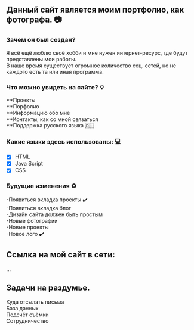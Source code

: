 ## Данный сайт является моим портфолио, как фотографа. :camera:  

### Зачем он был создан?  

Я всё ещё люблю своё хобби и мне нужен интернет-ресурс, где будут представлены мои работы.   
В наше время существует огромное количество соц. сетей, но не каждого есть та или иная программа.


### Что можно увидеть на сайте? :bulb:       
**Проекты     
**Порфолио       
**Информацию обо мне    
**Контакты, как со мной связаться  
**Поддержка русского языка :ru:  


### Какие языки здесь использованы: :computer: 
  - [X] HTML  
  - [X] Java Script  
  - [X] CSS  

### Будущие  изменения :recycle:   
  -Появиться вкладка проекты :heavy_check_mark:    
  -Появиться вкладка блог  
  -Дизайн сайта должен быть простым  
  -Новые фотографии   
  -Новые проекты    
  -Новое лого  :heavy_check_mark:      
  
## Ссылка на мой сайт в сети: 
...

## Задачи на раздумье. 
   Куда отсылать письма  
   База данных  
   Подсчёт съёмки  
   Сотрудничество  
   
